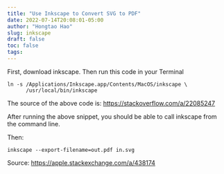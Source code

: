 ```yaml
---
title: "Use Inkscape to Convert SVG to PDF"
date: 2022-07-14T20:08:01-05:00
author: "Hongtao Hao"
slug: inkscape
draft: false
toc: false
tags: 
---
```


First, download inkscape. Then run this code in your Terminal

```
ln -s /Applications/Inkscape.app/Contents/MacOS/inkscape \
      /usr/local/bin/inkscape
```

The source of the above code is: https://stackoverflow.com/a/22085247

After running the above snippet, you should be able to call inkscape from the command line. 

Then:

```
inkscape --export-filename=out.pdf in.svg
```

Source: https://apple.stackexchange.com/a/438174